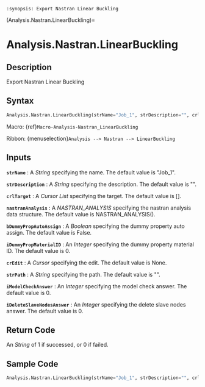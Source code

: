 ```{module} Analysis.Nastran.LinearBuckling()
:synopsis: Export Nastran Linear Buckling
```

(Analysis.Nastran.LinearBuckling)=

# Analysis.Nastran.LinearBuckling

## Description

Export Nastran Linear Buckling

## Syntax

```python
Analysis.Nastran.LinearBuckling(strName="Job_1", strDescription="", crlTarget=[], nastranAnalysis=NASTRAN_ANALYSIS(), bDummyPropAutoAssign=False, iDummyPropMaterialID=0, crEdit=None, strPath="", iModelCheckAnswer=0, iDeleteSlaveNodesAnswer=0)
```

Macro: {ref}`Macro-Analysis-Nastran_LinearBuckling`

Ribbon: {menuselection}`Analysis --> Nastran --> LinearBuckling`

## Inputs

**`strName`**
: A _String_ specifying the name. The default value is "Job_1".

**`strDescription`**
: A _String_ specifying the description. The default value is "".

**`crlTarget`**
: A _Cursor List_ specifying the target. The default value is [].

**`nastranAnalysis`**
: A _NASTRAN_ANALYSIS_ specifying the nastran analysis data structure. The default value is NASTRAN_ANALYSIS().

**`bDummyPropAutoAssign`**
: A _Boolean_ specifying the dummy property auto assign. The default value is False.

**`iDummyPropMaterialID`**
: An _Integer_ specifying the dummy property material ID. The default value is 0.

**`crEdit`**
: A _Cursor_ specifying the edit. The default value is None.

**`strPath`**
: A _String_ specifying the path. The default value is "".

**`iModelCheckAnswer`**
: An _Integer_ specifying the model check answer. The default value is 0.

**`iDeleteSlaveNodesAnswer`**
: An _Integer_ specifying the delete slave nodes answer. The default value is 0.

## Return Code

An _String_ of 1 if successed, or 0 if failed.

## Sample Code

```python
Analysis.Nastran.LinearBuckling(strName="Job_1", strDescription="", crlTarget=[], nastranAnalysis=NASTRAN_ANALYSIS(), bDummyPropAutoAssign=False, iDummyPropMaterialID=0, crEdit=None, strPath="", iModelCheckAnswer=0, iDeleteSlaveNodesAnswer=0)
```
